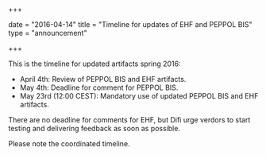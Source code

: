 +++

date = "2016-04-14"
title = "Timeline for updates of EHF and PEPPOL BIS"
type = "announcement"

+++

This is the timeline for updated artifacts spring 2016:

* April 4th: Review of PEPPOL BIS and EHF artifacts.
* May 4th: Deadline for comment for PEPPOL BIS.
* May 23rd (12:00 CEST): Mandatory use of updated PEPPOL BIS and EHF artifacts.

There are no deadline for comments for EHF, but Difi urge verdors to start testing and delivering feedback as soon as possible.

Please note the coordinated timeline.